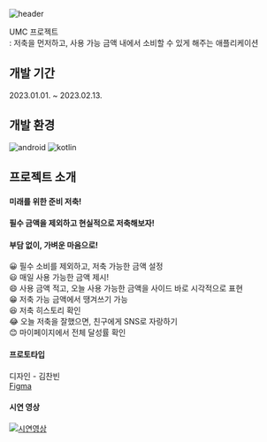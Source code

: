 ![header](https://capsule-render.vercel.app/api?type=waving&color=FAC0FF&height=250&section=header&text=거꾸로_가계부&fontSize=90&fontColor=ffffff)

UMC 프로젝트  
: 저축을 먼저하고, 사용 가능 금액 내에서 소비할 수 있게 해주는 애플리케이션

개발 기간
---
2023.01.01. ~ 2023.02.13.

개발 환경
---
![android](https://img.shields.io/badge/Android-3DDC84?style=for-the-badge&logo=android&logoColor=white) ![kotlin](https://img.shields.io/badge/Kotlin-0095D5?&style=for-the-badge&logo=kotlin&logoColor=white)  

프로젝트 소개
---
#### 미래를 위한 준비 저축!
#### 필수 금액을 제외하고 현실적으로 저축해보자!
#### 부담 없이, 가벼운 마음으로!
😀 필수 소비를 제외하고, 저축 가능한 금액 설정  
😃 매일 사용 가능한 금액 제시!  
😄 사용 금액 적고, 오늘 사용 가능한 금액을 사이드 바로 시각적으로 표현  
😁 저축 가능 금액에서 땡겨쓰기 가능  
😆 저축 히스토리 확인  
😂 오늘 저축을 잘했으면, 친구에게 SNS로 자랑하기  
😊 마이페이지에서 전체 달성률 확인  


#### 프로토타입
디자인 - 김찬빈  
[Figma](https://www.figma.com/file/RdtVBdsPestdPHM90K95yP/%EA%B1%B0%EA%BE%B8%EB%A1%9C-%EA%B0%80%EA%B3%84%EB%B6%80_%ED%99%94%EB%A9%B4%EC%84%A4%EA%B3%84%EC%84%9C?type=design&node-id=162%3A2&mode=design&t=C73LZmV5kedTnHa8-1)  

#### 시연 영상
[![시연영상](http://img.youtube.com/vi/jIwPGa4Rcjs/0.jpg)](https://youtu.be/jIwPGa4Rcjs)
